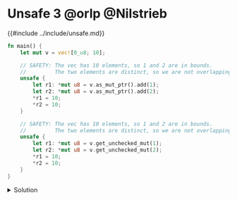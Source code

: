 # Unsafe 3 @orlp @Nilstrieb

{{#include ../include/unsafe.md}}

```rust
fn main() {
    let mut v = vec![0_u8; 10];

    // SAFETY: The vec has 10 elements, so 1 and 2 are in bounds.
    //         The two elements are distinct, so we are not overlapping.
    unsafe {
        let r1: *mut u8 = v.as_mut_ptr().add(1);
        let r2: *mut u8 = v.as_mut_ptr().add(2);
        *r1 = 10;
        *r2 = 10;
    }

    // SAFETY: The vec has 10 elements, so 1 and 2 are in bounds.
    //         The two elements are distinct, so we are not overlapping.
    unsafe {
        let r1: *mut u8 = v.get_unchecked_mut(1);
        let r2: *mut u8 = v.get_unchecked_mut(2);
        *r1 = 10;
        *r2 = 10;
    }
}
```

<details>
<summary>Solution</summary>

```
error: Undefined Behavior: attempting a write access using <2611> at alloc1167[0x1], but that tag does not exist in the borrow stack for this location
  --> src/main.rs:18:9
   |
18 |         *r1 = 10;
   |         ^^^^^^^^
   |         |
   |         attempting a write access using <2611> at alloc1167[0x1], but that tag does not exist in the borrow stack for this location
   |         this error occurs as part of an access at alloc1167[0x1..0x2]
   |
   = help: this indicates a potential bug in the program: it performed an invalid operation, but the Stacked Borrows rules it violated are still experimental
   = help: see https://github.com/rust-lang/unsafe-code-guidelines/blob/master/wip/stacked-borrows.md for further information
help: <2611> was created by a SharedReadWrite retag at offsets [0x1..0x2]
  --> src/main.rs:16:27
   |
16 |         let r1: *mut u8 = v.get_unchecked_mut(1);
   |                           ^^^^^^^^^^^^^^^^^^^^^^
help: <2611> was later invalidated at offsets [0x0..0xa] by a Unique retag
  --> src/main.rs:17:27
   |
17 |         let r2: *mut u8 = v.get_unchecked_mut(2);
   |                           ^^^^^^^^^^^^^^^^^^^^^^
   = note: BACKTRACE (of the first span):
   = note: inside `main` at src/main.rs:18:9: 18:17

note: some details are omitted, run with `MIRIFLAGS=-Zmiri-backtrace=full` for a verbose backtrace

error: aborting due to 1 previous error
```

`v.as_mut_pointer()` refers to `Vec::as_mut_ptr(v)`, which only creates a `&mut` reference to the vec itself.

`v.get_unchecked_mut()` comes from an implicit dereference to a slice, referring to `<[T]>::get_unchecked_mut(Vec::deref(v))`, creating a `&mut` to all slice elements.
When doing the deref for creating `r2`, this full `&mut` invalidates `r1`.

</details>
